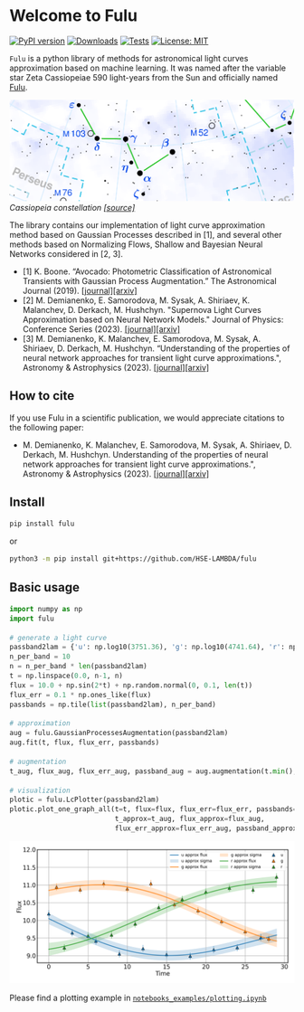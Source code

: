 # Welcome to Fulu

[![PyPI version](https://badge.fury.io/py/fulu.svg)](https://badge.fury.io/py/fulu)
[![Downloads](https://pepy.tech/badge/fulu)](https://pepy.tech/project/fulu)
[![Tests](https://github.com/HSE-LAMBDA/fulu/actions/workflows/tests.yml/badge.svg)](https://github.com/HSE-LAMBDA/fulu/actions/workflows/tests.yml)
[![License: MIT](https://img.shields.io/badge/License-MIT-yellow.svg)](https://opensource.org/licenses/MIT)

`Fulu` is a python library of methods for astronomical light curves approximation based on machine learning. It was named after the variable star Zeta Cassiopeiae 590 light-years from the Sun and officially named [Fulu](https://simbad.cds.unistra.fr/simbad/sim-id?Ident=HR153).


![](https://raw.githubusercontent.com/HSE-LAMBDA/fulu/master/images/cas.png)
_Cassiopeia constellation [[source]](https://en.wikipedia.org/wiki/File:Cassiopeia_constellation_map.svg)_

The library contains our implementation of light curve approximation method based on Gaussian Processes described in [1], and several other methods based on Normalizing Flows, Shallow and Bayesian Neural Networks considered in [2, 3].

- [1] K. Boone.  “Avocado: Photometric Classification of Astronomical Transients with Gaussian Process Augmentation.” The Astronomical Journal (2019). [[journal]](https://doi.org/10.3847/1538-3881/ab5182)[[arxiv]](https://doi.org/10.48550/arXiv.1907.04690)
- [2] M. Demianenko, E. Samorodova, M. Sysak, A. Shiriaev, K. Malanchev, D. Derkach, M. Hushchyn. "Supernova Light Curves Approximation based on Neural Network Models." Journal of Physics: Conference Series (2023). [[journal]](doi:10.1088/1742-6596/2438/1/012128)[[arxiv]](https://doi.org/10.48550/arXiv.2206.13306)
- [3] M. Demianenko, K. Malanchev, E. Samorodova, M. Sysak, A. Shiriaev, D. Derkach, M. Hushchyn. “Understanding of the properties of neural network approaches for transient light curve approximations.", Astronomy & Astrophysics (2023). [[journal]](doi:10.1051/0004-6361/202245189)[[arxiv]](doi:10.1051/0004-6361/202245189)

## How to cite
If you use Fulu in a scientific publication, we would appreciate citations to the following paper:

- M. Demianenko, K. Malanchev, E. Samorodova, M. Sysak, A. Shiriaev, D. Derkach, M. Hushchyn. Understanding of the properties of neural network approaches for transient light curve approximations.", Astronomy & Astrophysics (2023). [[journal]](doi:10.1051/0004-6361/202245189)[[arxiv]](doi:10.1051/0004-6361/202245189)



## Install

```sh
pip install fulu
```
or

```sh
python3 -m pip install git+https://github.com/HSE-LAMBDA/fulu
```

## Basic usage

```python
import numpy as np
import fulu

# generate a light curve
passband2lam = {'u': np.log10(3751.36), 'g': np.log10(4741.64), 'r': np.log10(6173.23)}
n_per_band = 10
n = n_per_band * len(passband2lam)
t = np.linspace(0.0, n-1, n)
flux = 10.0 + np.sin(2*t) + np.random.normal(0, 0.1, len(t))
flux_err = 0.1 * np.ones_like(flux)
passbands = np.tile(list(passband2lam), n_per_band)

# approximation
aug = fulu.GaussianProcessesAugmentation(passband2lam)
aug.fit(t, flux, flux_err, passbands)

# augmentation
t_aug, flux_aug, flux_err_aug, passband_aug = aug.augmentation(t.min(), t.max(), 100)

# visualization
plotic = fulu.LcPlotter(passband2lam)
plotic.plot_one_graph_all(t=t, flux=flux, flux_err=flux_err, passbands=passbands,
                          t_approx=t_aug, flux_approx=flux_aug,
                          flux_err_approx=flux_err_aug, passband_approx=passband_aug)
```
![](https://raw.githubusercontent.com/HSE-LAMBDA/fulu/master/images/ex.png)

Please find a plotting example in [`notebooks_examples/plotting.ipynb`](notebooks_examples/plotting.ipynb)
